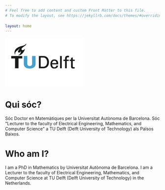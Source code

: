 ```yaml
---
# Feel free to add content and custom Front Matter to this file.
# To modify the layout, see https://jekyllrb.com/docs/themes/#overriding-theme-defaults

layout: home
---
```


<div style="display:flex">
    <div style="flex:1;align:right">
        <a href="https://www.tudelft.nl/en/">
        <img src="./Images/TU_P1_full-color.png" alt="TU Delft" >
        </a>
    </div>
</div>


# Qui sóc?
Sóc Doctor en Matemàtiques per la Universitat Autònoma de Barcelona. Sóc "Lecturer to the faculty of Electrical Engineering, Mathematics, and Computer Science" a TU Delft (Delft University of Technology) als Països Baixos.

# Who am I?
I am a PhD in Mathematics by Universitat Autònoma de Barcelona. I am a Lecturer to the faculty of Electrical Engineering, Mathematics, and Computer Science at TU Delft (Delft University of Technology) in the Netherlands.